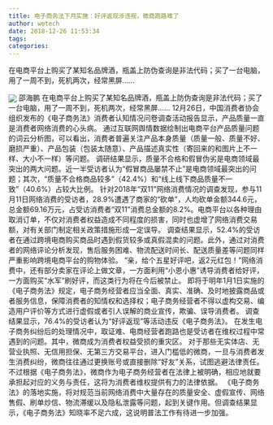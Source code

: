 ```yaml
---
title: 电子商务法下月实施：好评返现涉违规，微商跑路难了
author: wetech
date: 2018-12-26 11:53:34
tags: 
categories: 
---
```

在电商平台上购买了某知名品牌酒，瓶盖上防伪查询是非法代码；买了一台电脑，用了一周不到，死机两次，经常黑屏……
<!-- more -->
<img align="center" border="0" src="https://imgcdn.yicai.com/uppics/images/2018/12/0eeb6e48f2b7d805fefa343fd950ec67.jpg" />
邵海鹏
在电商平台上购买了某知名品牌酒，瓶盖上防伪查询是非法代码；买了一台电脑，用了一周不到，死机两次，经常黑屏……
12月26日，中国消费者协会组织发布的《电子商务法》消费者认知情况问卷调查活动报告显示，产品质量一直是消费者网络消费的心头病。
通过互联网舆情数据绘制出电商平台产品质量问题的词云分析图，可以看出，消费者普遍关注产品本身质量（质量一般、质量不好、磨损严重）、产品包装（包装太随意）、产品描述真实性（寄回来的和图片上不一样、大小不一样）等问题。
调研结果显示，质量不合格和假冒伪劣是电商领域最突出的两大问题。近一半受访者认为“假冒商品屡禁不止”是电商领域最突出的问题；其次，“质量不合格商品较多”（42.4%）和“线上线下商品质量不一致”（40.6%）占较大比例。
针对2018年“双11”网络消费情况的调查发现，参与11月11日网络消费的受访者，28.9%遭遇了商家的“砍单”，人均砍单金额344.6元，总金额69.16万元，占受访消费者“双11”消费总金额的8.2%。电商平台以各种理由取消订单，不仅对消费者权益造成不同程度的损害，同时也虚增了网络消费交易额，对有关部门制定相关政策措施形成一定误导。
调查结果显示，52.4%的受访者在通过跨境电商购买商品时遇到假货较多或真假混卖的问题。此外，通过对消费者的网络评论分析发现，售后服务困难、物流配送时间长、配送质量差等问题同样严重影响跨境电商平台的购物体验。
“亲，给个五星好评吧，返2元红包！”网络消费中，还有部分卖家在评论上做文章，一方面利用“小恩小惠”诱导消费者给好评，一方面购买“水军”刷好评，而这类行为将在今后被禁止。
即将于明年1月1日实施的《电子商务法》规定，电子商务经营者应当全面、真实、准确、及时地披露商品或者服务信息，保障消费者的知情权和选择权；电子商务经营者不得以虚构交易、编造用户评价等方式进行虚假或者引人误解的商业宣传，欺骗、误导消费者。
调查结果显示，76.4%的受访者认为“好评返现”等活动违反《电子商务法》。
在发生电子商务纠纷后的处理情况中，取证难、电商经营者跑路也是受访者在维权过程中常遇到的问题。其中，微商成为消费者权益受损的重灾区。
对于那些无实体店、无营业执照、无信用担保、无第三方交易平台，进入门槛低的微商，一旦与消费者发生消费纠纷，微商往往通过更换账号或直接删除“好友”关系，试图逃避法律责任。不过根据《电子商务法》，微商作为电子商务经营者在法律上被明确，相应地就要承担起对应的义务与责任，这将为消费者维权提供有力的法律依据。
《电子商务法》的落地实施，将对规范当前网络消费中大量存在的质量安全、虚假宣传、网络售假、刷单炒信、物流滞缓以及隐私泄露等问题，起到关键作用。但调查结果显示，《电子商务法》知晓率不足六成，这说明普法工作有待进一步加强。
 
 

